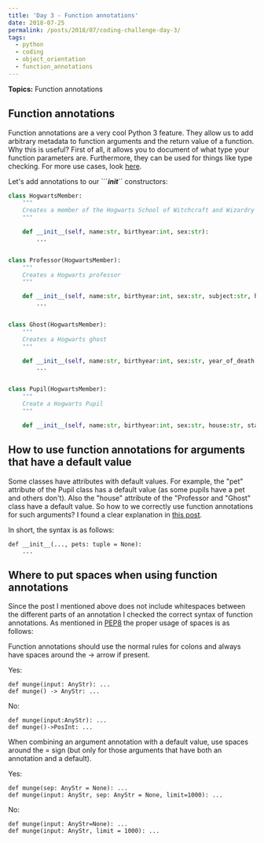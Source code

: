 ```yaml
---
title: 'Day 3 - Function annotations'
date: 2018-07-25
permalink: /posts/2018/07/coding-challenge-day-3/
tags:
  - python
  - coding
  - object_orientation
  - function_annotations
---
```


**Topics:** Function annotations

## Function annotations
Function annotations are a very cool Python 3 feature. They allow us to add arbitrary metadata to function arguments and the return value of a function. Why this is useful? First of all, it allows you to document of what type your function parameters are. Furthermore, they can be used for things like type checking. For more use cases, look [here](https://www.python.org/dev/peps/pep-3107/). 
   
   
Let's add annotations to our ```___init___`` constructors:

```python
class HogwartsMember:
    """
    Creates a member of the Hogwarts School of Witchcraft and Wizardry
    """

    def __init__(self, name:str, birthyear:int, sex:str):
        ...


class Professor(HogwartsMember):
    """
    Creates a Hogwarts professor
    """

    def __init__(self, name:str, birthyear:int, sex:str, subject:str, house=None):
        ...


class Ghost(HogwartsMember):
    """
    Creates a Hogwarts ghost
    """

    def __init__(self, name:str, birthyear:int, sex:str, year_of_death:int, house=None):
        ...


class Pupil(HogwartsMember):
    """
    Create a Hogwarts Pupil
    """

    def __init__(self, name:str, birthyear:int, sex:str, house:str, start_year:int, pet=None):

```

   
## How to use function annotations for arguments that have a default value
Some classes have attributes with default values. For example, the "pet" attribute of the Pupil class has a default value (as some pupils have a pet and others don't). Also the "house" attribute of the "Professor and "Ghost" class have a default value. So how to we correctly use function annotations for such arguments? I found a clear explanation in [this post](https://stackoverflow.com/questions/38727520/adding-default-parameter-value-with-type-hint-in-python).

In short, the syntax is as follows:
```
def __init__(..., pets: tuple = None):
    ...
```

## Where to put spaces when using function annotations

Since the post I mentioned above does not include whitespaces between the different parts of an annotation I checked the correct syntax of function annotations. As mentioned in [PEP8](https://www.python.org/dev/peps/pep-0008/?) the proper usage of spaces is as follows:   
   
Function annotations should use the normal rules for colons and always have spaces around the -> arrow if present. 

Yes:

```
def munge(input: AnyStr): ...
def munge() -> AnyStr: ...
```

No:

```
def munge(input:AnyStr): ...
def munge()->PosInt: ...
```

When combining an argument annotation with a default value, use spaces around the = sign (but only for those arguments that have both an annotation and a default).

Yes:

```
def munge(sep: AnyStr = None): ...
def munge(input: AnyStr, sep: AnyStr = None, limit=1000): ...
```

No:

```
def munge(input: AnyStr=None): ...
def munge(input: AnyStr, limit = 1000): ...
```

<!-- **3. I added a ```__repr__``` method to both classes** that returns a useful string representation of an object -->

<!-- **4. I added a ```@property.deleter``` method** for the OWL's property in the Pupil class -->


